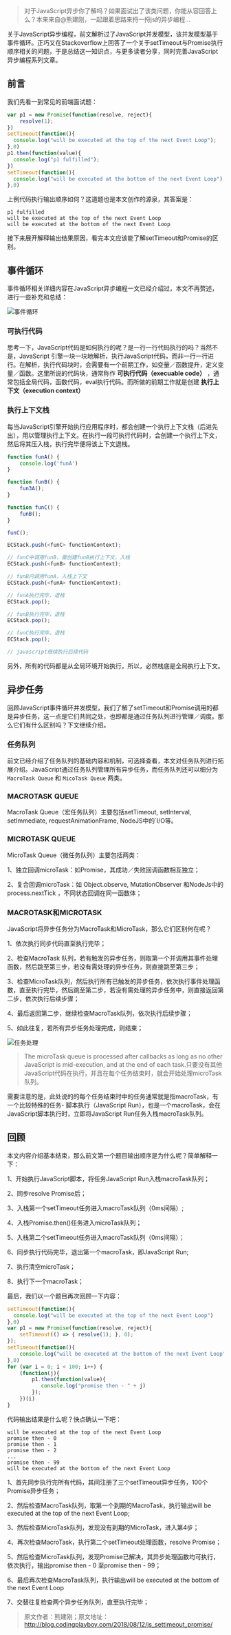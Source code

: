 > 对于JavaScript异步你了解吗？如果面试出了该类问题，你能从容回答上么？本来来自@熊建刚，一起跟着思路来捋一捋js的异步编程...

关于JavaScript异步编程，前文解析过了JavaScript并发模型，该并发模型基于事件循环。正巧又在Stackoverflow上回答了一个关于setTimeout与Promise执行顺序相关的问题，于是总结这一知识点，与更多读者分享，同时完善JavaScript异步编程系列文章。

## 前言

我们先看一到常见的前端面试题：

```js
var p1 = new Promise(function(resolve, reject){
    resolve(1);
})
setTimeout(function(){
  console.log("will be executed at the top of the next Event Loop");
},0)
p1.then(function(value){
  console.log("p1 fulfilled");
})
setTimeout(function(){
  console.log("will be executed at the bottom of the next Event Loop");
},0)
```

上例代码执行输出顺序如何？这道题也是本文创作的源泉，其答案是：

```
p1 fulfilled
will be executed at the top of the next Event Loop
will be executed at the bottom of the next Event Loop
```

接下来展开解释输出结果原因，看完本文应该能了解setTimeout和Promise的区别。

## 事件循环

事件循环相关详细内容在JavaScript异步编程一文已经介绍过，本文不再赘述，进行一些补充和总结：

![事件循环](https://cdn.chenrf.com/2018823165631.png)

### 可执行代码

思考一下，JavaScript代码是如何执行的呢？是一行一行代码执行的吗？当然不是，JavaScript 引擎一块一块地解析，执行JavaScript代码，而非一行一行进行。在解析，执行代码块时，会需要有一个前期工作，如变量／函数提升，定义变量／函数。这里所说的代码块，通常称作 **可执行代码（execuable code）** ，通常包括全局代码，函数代码，eval执行代码。而所做的前期工作就是创建 **执行上下文（execution context）**

### 执行上下文栈

每当JavaScript引擎开始执行应用程序时，都会创建一个执行上下文栈（后进先出），用以管理执行上下文。在执行一段可执行代码时，会创建一个执行上下文，然后将其压入栈，执行完毕便将该上下文退栈。

```js
function funA() {
    console.log('funA')
}

function funB() {
    fun3A();
}

function funC() {
    funB();
}

funC();
```

```js
ECStack.push(<funC> functionContext);

// funC中调用funB，需创建funB执行上下文，入栈
ECStack.push(<funB> functionContext);

// funB内调用funA，入栈上下文
ECStack.push(<funA> functionContext);

// funA执行完毕，退栈
ECStack.pop();

// funB执行完毕，退栈
ECStack.pop();

// funC执行完毕，退栈
ECStack.pop();

// javascript继续执行后续代码
```

另外，所有的代码都是从全局环境开始执行，所以，必然栈底是全局执行上下文。

## 异步任务

回顾JavaScript事件循环并发模型，我们了解了setTimeout和Promise调用的都是异步任务，这一点是它们共同之处，也即都是通过任务队列进行管理／调度。那么它们有什么区别吗？下文继续介绍。

### 任务队列

前文已经介绍了任务队列的基础内容和机制，可选择查看，本文对任务队列进行拓展介绍。JavaScript通过任务队列管理所有异步任务，而任务队列还可以细分为 `MacroTask Queue` 和 `MicoTask Queue` 两类。

### MACROTASK QUEUE

MacroTask Queue（宏任务队列）主要包括setTimeout, setInterval, setImmediate, requestAnimationFrame, NodeJS中的`I/O等。

### MICROTASK QUEUE

MicroTask Queue（微任务队列）主要包括两类：

1、独立回调microTask：如Promise，其成功／失败回调函数相互独立；

2、复合回调microTask：如 Object.observe, MutationObserver 和NodeJs中的 process.nextTick ，不同状态回调在同一函数体；

### MACROTASK和MICROTASK

JavaScript将异步任务分为MacroTask和MicroTask，那么它们区别何在呢？

1、依次执行同步代码直至执行完毕；

2、检查MacroTask 队列，若有触发的异步任务，则取第一个并调用其事件处理函数，然后跳至第三步，若没有需处理的异步任务，则直接跳至第三步；

3、检查MicroTask队列，然后执行所有已触发的异步任务，依次执行事件处理函数，直至执行完毕，然后跳至第二步，若没有需处理的异步任务中，则直接返回第二步，依次执行后续步骤；

4、最后返回第二步，继续检查MacroTask队列，依次执行后续步骤；

5、如此往复，若所有异步任务处理完成，则结束；

![任务处理](https://cdn.chenrf.com/2018823165943.png)

> The microTask queue is processed after callbacks as long as no other JavaScript is mid-execution, and at the end of each task.只要没有其他JavaScript代码在执行，并且在每个任务结束时，就会开始处理microTask队列。

需要注意的是，此处说的的每个任务结束时中的任务通常就是指macroTask，有一个比较特殊的任务- 脚本执行（JavaScript Run），也是一个macroTask，会在JavaScript脚本执行时，立即将JavaScript Run任务入栈macroTask队列。

## 回顾

本文内容介绍基本结束，那么前文第一个题目输出顺序是为什么呢？简单解释一下：

1、开始执行JavaScript脚本，将任务JavaScript Run入栈macroTask队列；

2、同步resolve Promise后；

3、入栈第一个setTimeout任务进入macroTask队列（0ms间隔）;

4、入栈Promise.then()任务进入microTask队列；

5、入栈第二个setTimeout任务进入macroTask队列（0ms间隔）；

6、同步执行代码完毕，退出第一个macroTask，即JavaScript Run;

7、执行清空microTask；

8、执行下一个macroTask；

最后，我们以一个题目再次回顾一下内容：

```js
setTimeout(function(){
  console.log("will be executed at the top of the next Event Loop")
},0)
var p1 = new Promise(function(resolve, reject){
    setTimeout(() => { resolve(1); }, 0);
});
setTimeout(function(){
    console.log("will be executed at the bottom of the next Event Loop")
},0)
for (var i = 0; i < 100; i++) {
    (function(j){
        p1.then(function(value){
           console.log("promise then - " + j)
        });
    })(i)
}
```

代码输出结果是什么呢？快点确认一下吧：

```
will be executed at the top of the next Event Loop
promise then - 0
promise then - 1
promise then - 2
...
promise then - 99
will be executed at the bottom of the next Event Loop
```

1、首先同步执行完所有代码，其间注册了三个setTimeout异步任务，100个Promise异步任务；

2、然后检查MacroTask队列，取第一个到期的MacroTask，执行输出will be executed at the top of the next Event Loop;

3、然后检查MicroTask队列，发现没有到期的MicroTask，进入第4步；

4、再次检查MacroTask，执行第二个setTimeout处理函数，resolve Promise；

5、然后检查MicroTask队列，发现Promise已解决，其异步处理函数均可执行，依次执行，输出promise then - 0 至promise then - 99；

6、最后再次检查MacroTask队列，执行输出will be executed at the bottom of the next Event Loop

7、交替往复检查两个异步任务队列，直至执行完毕；


> 原文作者：熊建刚；原文地址：http://blog.codingplayboy.com/2018/08/12/js_settimeout_promise/
